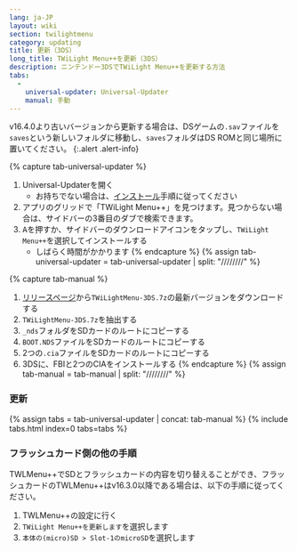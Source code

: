 ```yaml
---
lang: ja-JP
layout: wiki
section: twilightmenu
category: updating
title: 更新（3DS）
long_title: TWiLight Menu++を更新（3DS）
description: ニンテンドー3DSでTWiLight Menu++を更新する方法
tabs:
  - 
    universal-updater: Universal-Updater
    manual: 手動
---
```


v16.4.0より古いバージョンから更新する場合は、DSゲームの`.sav`ファイルを`saves`という新しいフォルダに移動し、`saves`フォルダはDS ROMと同じ場所に置いてください。
{:.alert .alert-info}

{% capture tab-universal-updater %}
1. Universal-Updaterを開く
   - お持ちでない場合は、[インストール](installing-3ds)手順に従ってください
1. アプリのグリッドで「TWiLight Menu++」を見つけます。見つからない場合は、サイドバーの3番目のダブで検索できます。
1. <kbd class="face">A</kbd>を押すか、サイドバーのダウンロードアイコンをタップし、`TWiLight Menu++`を選択してインストールする
   - しばらく時間がかかります
{% endcapture %}
{% assign tab-universal-updater = tab-universal-updater | split: "////////" %}

{% capture tab-manual %}
1. [リリースページ](https://github.com/DS-Homebrew/TWiLightMenu/releases)から`TWiLightMenu-3DS.7z`の最新バージョンをダウンロードする
1. `TWiLightMenu-3DS.7z`を抽出する
1. `_nds`フォルダをSDカードのルートにコピーする
1. `BOOT.NDS`ファイルをSDカードのルートにコピーする
1. 2つの`.cia`ファイルをSDカードのルートにコピーする
1. 3DSに、FBIと2つのCIAをインストールする
{% endcapture %}
{% assign tab-manual = tab-manual | split: "////////" %}

### 更新

{% assign tabs = tab-universal-updater | concat: tab-manual %}
{% include tabs.html index=0 tabs=tabs %}

### フラッシュカード側の他の手順

TWLMenu++でSDとフラッシュカードの内容を切り替えることができ、フラッシュカードのTWLMenu++はv16.3.0以降である場合は、以下の手順に従ってください。

1. TWLMenu++の設定に行く
1. `TWiLight Menu++を更新します`を選択します
1. `本体の(micro)SD > Slot-1のmicroSD`を選択します
